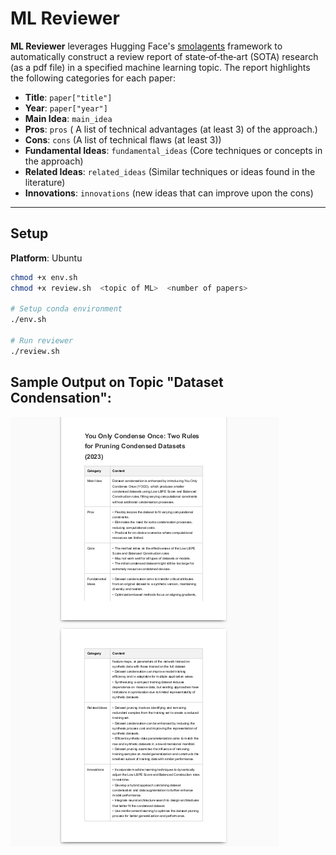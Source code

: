 # ML Reviewer

**ML Reviewer** leverages Hugging Face's [smolagents](https://github.com/huggingface/smolagents) framework to automatically construct a review report of state‐of‐the‐art (SOTA) research (as a pdf file) in a specified machine learning topic. The report highlights the following categories for each paper:

- **Title**: `paper["title"]`
- **Year**: `paper["year"]`
- **Main Idea**: `main_idea`
- **Pros**: `pros` ( A list of technical advantages (at least 3) of the approach.)
- **Cons**: `cons` (A list of technical flaws (at least 3))
- **Fundamental Ideas**: `fundamental_ideas` (Core techniques or concepts in the approach)
- **Related Ideas**: `related_ideas` (Similar techniques or ideas found in the literature)
- **Innovations**: `innovations` (new ideas that can improve upon the cons)

---

## Setup

**Platform**: Ubuntu

```bash
chmod +x env.sh
chmod +x review.sh  <topic of ML>  <number of papers>

# Setup conda environment
./env.sh

# Run reviewer
./review.sh

```


## Sample Output on Topic "Dataset Condensation":

![](assets/sample.png)